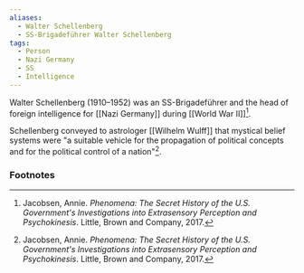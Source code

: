 ```yaml
---
aliases:
  - Walter Schellenberg
  - SS-Brigadeführer Walter Schellenberg
tags:
  - Person
  - Nazi Germany
  - SS
  - Intelligence
---
```

Walter Schellenberg (1910–1952) was an SS-Brigadeführer and the head of foreign intelligence for [[Nazi Germany]] during [[World War II]][^1].

Schellenberg conveyed to astrologer [[Wilhelm Wulff]] that mystical belief systems were "a suitable vehicle for the propagation of political concepts and for the political control of a nation"[^1].

### Footnotes
[^1]: Jacobsen, Annie. *Phenomena: The Secret History of the U.S. Government's Investigations into Extrasensory Perception and Psychokinesis*. Little, Brown and Company, 2017.
